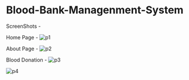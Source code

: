 # Blood-Bank-Managenment-System
ScreenShots - 


Home Page - 
![p1](https://github.com/KBhushan07/Blood-Bank-Managenment-System/assets/94524217/a1de3853-4669-4b22-9090-749f04a49a96)


About Page - 
![p2](https://github.com/KBhushan07/Blood-Bank-Managenment-System/assets/94524217/5cd7b21e-305d-402d-80b3-72c7863683f0)


Blood Donation - 
![p3](https://github.com/KBhushan07/Blood-Bank-Managenment-System/assets/94524217/6fedb4d1-788f-49e5-9087-94a75bb9ebfd)



![p4](https://github.com/KBhushan07/Blood-Bank-Managenment-System/assets/94524217/b60858b6-6fff-4843-82ac-7da340a312e1)
